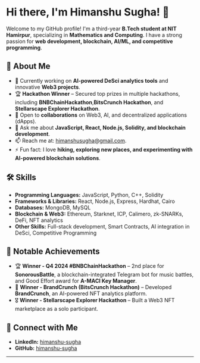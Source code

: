 # Hi there, I'm Himanshu Sugha! 👋  

Welcome to my GitHub profile! I'm a third-year **B.Tech student at NIT Hamirpur**, specializing in **Mathematics and Computing**. I have a strong passion for **web development, blockchain, AI/ML, and competitive programming**.  

## 🚀 About Me  

- 🔭 Currently working on **AI-powered DeSci analytics tools** and innovative **Web3 projects**.  
- 🏆 **Hackathon Winner** – Secured top prizes in multiple hackathons, including  **BNBChainHackathon**,**BitsCrunch Hackathon**, and **Stellarscape Explorer Hackathon**.  
- 👯 Open to **collaborations** on Web3, AI, and decentralized applications (dApps).  
- 💬 Ask me about **JavaScript, React, Node.js, Solidity, and blockchain development**.  
- 📫 Reach me at: [himanshusugha@gmail.com](mailto:himanshusugha@gmail.com).  
- ⚡ Fun fact: I love **hiking, exploring new places, and experimenting with AI-powered blockchain solutions**.  

## 🛠 Skills  

- **Programming Languages:** JavaScript, Python, C++, Solidity  
- **Frameworks & Libraries:** React, Node.js, Express, Hardhat, Cairo  
- **Databases:** MongoDB, MySQL  
- **Blockchain & Web3:** Ethereum, Starknet, ICP, Calimero, zk-SNARKs, DeFi, NFT analytics  
- **Other Skills:** Full-stack development, Smart Contracts, AI integration in DeSci, Competitive Programming  

## 🏅 Notable Achievements  

- 🏆 **Winner - Q4 2024 #BNBChainHackathon** – 2nd place for **SonorousBattle**, a blockchain-integrated Telegram bot for music battles, and Good Effort award for **A-MACI Key Manager**.  
- 🥇 **Winner - BrandCrunch (BitsCrunch Hackathon)** – Developed **BrandCrunch**, an AI-powered NFT analytics platform.  
- 🎖 **Winner - Stellarscape Explorer Hackathon** – Built a Web3 NFT marketplace as a solo participant.  

## 🔗 Connect with Me  

- **LinkedIn:** [himanshu-sugha](https://www.linkedin.com/in/himanshu-sugha/)  
- **GitHub:** [himanshu-sugha](https://github.com/himanshu-sugha)  


---

